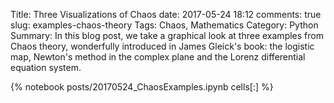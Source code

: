 ﻿Title: Three Visualizations of Chaos 
date: 2017-05-24 18:12
comments: true
slug: examples-chaos-theory
Tags: Chaos, Mathematics
Category: Python
Summary: In this blog post, we take a graphical look at three examples from Chaos theory, wonderfully introduced in James Gleick's book: the logistic map, Newton's method in the complex plane and the Lorenz differential equation system.

{% notebook posts/20170524_ChaosExamples.ipynb cells[:] %}
